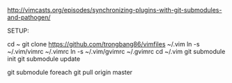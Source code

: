 http://vimcasts.org/episodes/synchronizing-plugins-with-git-submodules-and-pathogen/

SETUP:

cd ~
git clone https://github.com/trongbang86/vimfiles ~/.vim
ln -s ~/.vim/vimrc ~/.vimrc
ln -s ~/.vim/gvimrc ~/.gvimrc
cd ~/.vim
git submodule init
git submodule update

git submodule foreach git pull origin master

